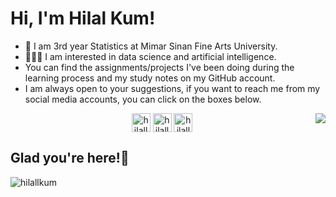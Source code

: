 # Hi, I'm Hilal Kum!
- 🚀 I am 3rd year Statistics at Mimar Sinan Fine Arts University.
- 👩🏼‍💻 I am interested in data science and artificial intelligence.
- You can find the assignments/projects I've been doing during the learning process and my study notes on my GitHub account.
- I am always open to your suggestions, if you want to reach me from my social media accounts, you can click on the boxes below.
<img align='right' src="https://github-readme-stats.vercel.app/api?username=hilallkum&show_icons=true">


<p align="center">
<a href="https://linkedin.com/in/hilallkum" target="blank"><img align="center" src="https://cdn.jsdelivr.net/npm/simple-icons@3.0.1/icons/linkedin.svg" alt="hilallkum" height="30" width="30" /></a>
<a href="https://medium.com/@hilallkum" target="blank"><img align="center" src="https://www.pinclipart.com/picdir/big/195-1952407_medium-icons-waag-society-clipart.png" alt="hilallkum" height="30" width="30" /></a>
<a href="mailto:hilallkum@gmail.com" target="blank"><img align="center" src="https://w7.pngwing.com/pngs/72/753/png-transparent-gmail-icon-email-home-screen-bookmark-gmail-logo-angle-text-rectangle.png" alt="hilallkum" height="30" width="30" /></a>
</p> 



## Glad you're here!🌟
<p align="left"> <img src="https://komarev.com/ghpvc/?username=hilallkum" alt="hilallkum" /> </p>




